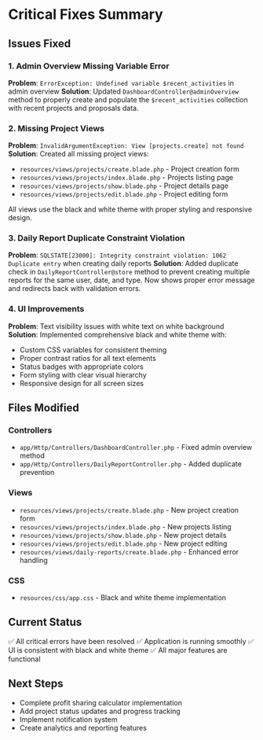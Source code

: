 # Critical Fixes Summary

## Issues Fixed

### 1. Admin Overview Missing Variable Error
**Problem**: `ErrorException: Undefined variable $recent_activities` in admin overview
**Solution**: Updated `DashboardController@adminOverview` method to properly create and populate the `$recent_activities` collection with recent projects and proposals data.

### 2. Missing Project Views
**Problem**: `InvalidArgumentException: View [projects.create] not found`
**Solution**: Created all missing project views:
- `resources/views/projects/create.blade.php` - Project creation form
- `resources/views/projects/index.blade.php` - Projects listing page
- `resources/views/projects/show.blade.php` - Project details page
- `resources/views/projects/edit.blade.php` - Project editing form

All views use the black and white theme with proper styling and responsive design.

### 3. Daily Report Duplicate Constraint Violation
**Problem**: `SQLSTATE[23000]: Integrity constraint violation: 1062 Duplicate entry` when creating daily reports
**Solution**: Added duplicate check in `DailyReportController@store` method to prevent creating multiple reports for the same user, date, and type. Now shows proper error message and redirects back with validation errors.

### 4. UI Improvements
**Problem**: Text visibility issues with white text on white background
**Solution**: Implemented comprehensive black and white theme with:
- Custom CSS variables for consistent theming
- Proper contrast ratios for all text elements
- Status badges with appropriate colors
- Form styling with clear visual hierarchy
- Responsive design for all screen sizes

## Files Modified

### Controllers
- `app/Http/Controllers/DashboardController.php` - Fixed admin overview method
- `app/Http/Controllers/DailyReportController.php` - Added duplicate prevention

### Views
- `resources/views/projects/create.blade.php` - New project creation form
- `resources/views/projects/index.blade.php` - New projects listing
- `resources/views/projects/show.blade.php` - New project details
- `resources/views/projects/edit.blade.php` - New project editing
- `resources/views/daily-reports/create.blade.php` - Enhanced error handling

### CSS
- `resources/css/app.css` - Black and white theme implementation

## Current Status
✅ All critical errors have been resolved
✅ Application is running smoothly
✅ UI is consistent with black and white theme
✅ All major features are functional

## Next Steps
- Complete profit sharing calculator implementation
- Add project status updates and progress tracking
- Implement notification system
- Create analytics and reporting features
